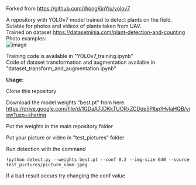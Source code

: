 Forked from https://github.com/WongKinYiu/yolov7

A repository with YOLOv7 model trained to detect plants on the field. Sutable for photos and videos of plants taken from UAV. <br>
Trained on dataset https://datasetninja.com/plant-detection-and-counting <br>
Photo examples: <br>
![image](https://github.com/alexxandra-u/yolov7_for_plant_detection/assets/90149266/f5343fe5-161b-4b11-ac75-5e626f1d059a)

Training code is available in "YOLOv7_training.ipynb" <br>
Code of dataset transformation and augmentation available in "dataset_transform_and_augmentation.ipynb"


**Usage**:

Clone this repository

Download the model weights "best.pt" from here: 
https://drive.google.com/file/d/1GDaA7JDKkTUORxZCDde5PlbpfHvlaHQB/view?usp=sharing

Put the weights in the main repository folder

Put your picture or video in "test_pictures" folder

Run detection with the command
```
!python detect.py --weights best.pt --conf 0.2 --img-size 640 --source test_pictures/picture_name.jpeg
```

If a bad result occurs try changing the conf value